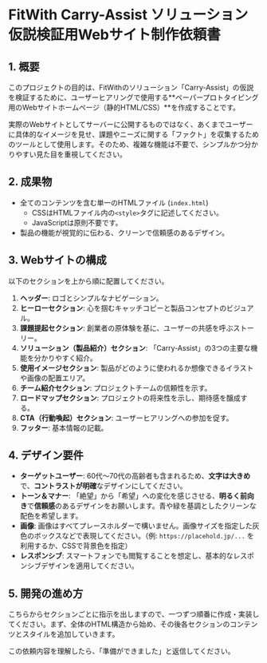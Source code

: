 # FitWith Carry-Assist ソリューション仮説検証用Webサイト制作依頼書

## 1. 概要
このプロジェクトの目的は、FitWithのソリューション「Carry-Assist」の仮説を検証するために、ユーザーヒアリングで使用する**ペーパープロトタイピング用のWebサイトホームページ（静的HTML/CSS）**を作成することです。

実際のWebサイトとしてサーバーに公開するものではなく、あくまでユーザーに具体的なイメージを見せ、課題やニーズに関する「ファクト」を収集するためのツールとして使用します。そのため、複雑な機能は不要で、シンプルかつ分かりやすい見た目を重視してください。

## 2. 成果物
- 全てのコンテンツを含む単一のHTMLファイル (`index.html`)
    - CSSはHTMLファイル内の`<style>`タグに記述してください。
    - JavaScriptは原則不要です。
- 製品の機能が視覚的に伝わる、クリーンで信頼感のあるデザイン。

## 3. Webサイトの構成
以下のセクションを上から順に配置してください。

1.  **ヘッダー**: ロゴとシンプルなナビゲーション。
2.  **ヒーローセクション**: 心を掴むキャッチコピーと製品コンセプトのビジュアル。
3.  **課題提起セクション**: 創業者の原体験を基に、ユーザーの共感を呼ぶストーリー。
4.  **ソリューション（製品紹介）セクション**: 「Carry-Assist」の3つの主要な機能を分かりやすく紹介。
5.  **使用イメージセクション**: 製品がどのように使われるか想像できるイラストや画像の配置エリア。
6.  **チーム紹介セクション**: プロジェクトチームの信頼性を示す。
7.  **ロードマップセクション**: プロジェクトの将来性を示し、期待感を醸成する。
8.  **CTA（行動喚起）セクション**: ユーザーヒアリングへの参加を促す。
9.  **フッター**: 基本情報の記載。

## 4. デザイン要件
- **ターゲットユーザー**: 60代〜70代の高齢者も含まれるため、**文字は大きめ**で、**コントラストが明確**なデザインにしてください。
- **トーン＆マナー**: 「絶望」から「希望」への変化を感じさせる、**明るく前向き**で**信頼感**のあるデザインをお願いします。青や緑を基調としたクリーンな配色を希望します。
- **画像**: 画像はすべてプレースホルダーで構いません。画像サイズを指定した灰色のボックスなどで表現してください。（例: `https://placehold.jp/...` を利用するか、CSSで背景色を指定）
- **レスポンシブ**: スマートフォンでも閲覧することを想定し、基本的なレスポンシブデザインを適用してください。

## 5. 開発の進め方
こちらからセクションごとに指示を出しますので、一つずつ順番に作成・実装してください。まず、全体のHTML構造から始め、その後各セクションのコンテンツとスタイルを追加していきます。

この依頼内容を理解したら、「準備ができました」と返信してください。